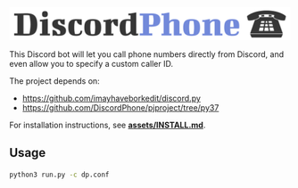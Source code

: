 ![](assets/logo/discordphone-new.png)

This Discord bot will let you call phone numbers directly from Discord, and even allow you to specify a custom caller ID.

The project depends on:
- https://github.com/imayhaveborkedit/discord.py
- https://github.com/DiscordPhone/pjproject/tree/py37

For installation instructions, see [**assets/INSTALL.md**](https://github.com/DiscordPhone/DiscordPhone/blob/master/INSTALL.md).

## Usage
```bash
python3 run.py -c dp.conf
```
